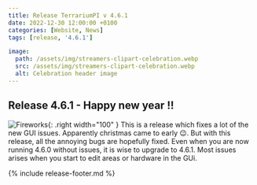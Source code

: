 ```yaml
---
title: Release TerrariumPI v 4.6.1
date: 2022-12-30 12:00:00 +0100
categories: [Website, News]
tags: [release, '4.6.1']

image:
  path: /assets/img/streamers-clipart-celebration.webp
  src: /assets/img/streamers-clipart-celebration.webp
  alt: Celebration header image
---
```


## Release 4.6.1 - Happy new year !!

![Fireworks](/assets/img/Fireworks.gif){: .right width="100" }
This is a release which fixes a lot of the new GUI issues. Apparently christmas came to early :wink:. But with this release, all the annoying bugs are hopefully fixed. Even when you are now running 4.6.0 without issues, it is wise to upgrade to 4.6.1. Most issues arises when you start to edit areas or hardware in the GUi.

{% include release-footer.md %}

